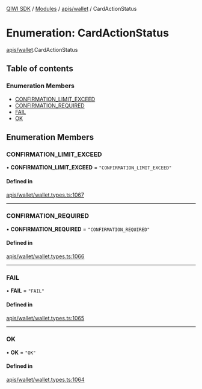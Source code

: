 [QIWI SDK](../README.md) / [Modules](../modules.md) / [apis/wallet](../modules/apis_wallet.md) / CardActionStatus

# Enumeration: CardActionStatus

[apis/wallet](../modules/apis_wallet.md).CardActionStatus

## Table of contents

### Enumeration Members

- [CONFIRMATION\_LIMIT\_EXCEED](apis_wallet.CardActionStatus.md#confirmation_limit_exceed)
- [CONFIRMATION\_REQUIRED](apis_wallet.CardActionStatus.md#confirmation_required)
- [FAIL](apis_wallet.CardActionStatus.md#fail)
- [OK](apis_wallet.CardActionStatus.md#ok)

## Enumeration Members

### CONFIRMATION\_LIMIT\_EXCEED

• **CONFIRMATION\_LIMIT\_EXCEED** = ``"CONFIRMATION_LIMIT_EXCEED"``

#### Defined in

[apis/wallet/wallet.types.ts:1067](https://github.com/AlexXanderGrib/node-qiwi-sdk/blob/b60f8c6/src/apis/wallet/wallet.types.ts#L1067)

___

### CONFIRMATION\_REQUIRED

• **CONFIRMATION\_REQUIRED** = ``"CONFIRMATION_REQUIRED"``

#### Defined in

[apis/wallet/wallet.types.ts:1066](https://github.com/AlexXanderGrib/node-qiwi-sdk/blob/b60f8c6/src/apis/wallet/wallet.types.ts#L1066)

___

### FAIL

• **FAIL** = ``"FAIL"``

#### Defined in

[apis/wallet/wallet.types.ts:1065](https://github.com/AlexXanderGrib/node-qiwi-sdk/blob/b60f8c6/src/apis/wallet/wallet.types.ts#L1065)

___

### OK

• **OK** = ``"OK"``

#### Defined in

[apis/wallet/wallet.types.ts:1064](https://github.com/AlexXanderGrib/node-qiwi-sdk/blob/b60f8c6/src/apis/wallet/wallet.types.ts#L1064)
